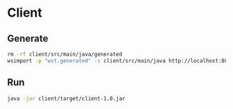 # Client

## Generate
```sh
rm -rf client/src/main/java/generated
wsimport -p "wst.generated" -s client/src/main/java http://localhost:8080/app/ShopService?wsdl
```

## Run
```sh
java -jar client/target/client-1.0.jar
```
